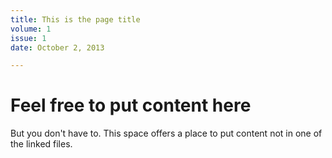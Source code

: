 ```yaml
---
title: This is the page title
volume: 1
issue: 1
date: October 2, 2013

---
```

# Feel free to put content here

But you don't have to. This space offers a place to put content not
in one of the linked files.
